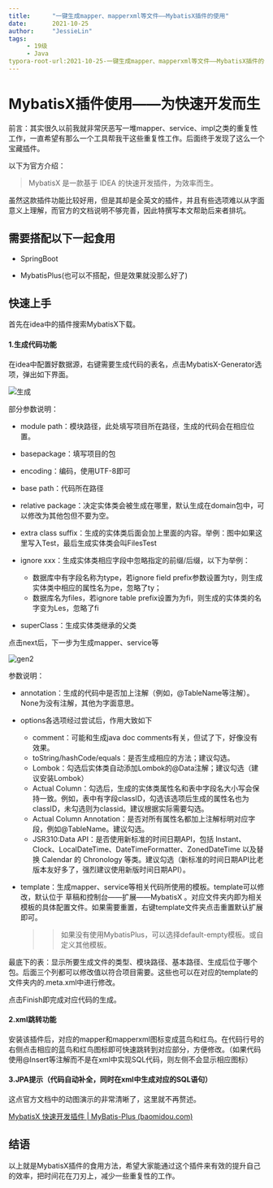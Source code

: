 ```yaml
---
title:      "一键生成mapper、mapperxml等文件——MybatisX插件的使用"
date:       2021-10-25
author:     "JessieLin"
tags:
     - 19级
     - Java
typora-root-url:2021-10-25-一键生成mapper、mapperxml等文件——MybatisX插件的使用
---
```


# MybatisX插件使用——为快速开发而生

前言：其实很久以前我就非常厌恶写一堆mapper、service、impl之类的重复性工作，一直希望有那么一个工具帮我干这些重复性工作。后面终于发现了这么一个宝藏插件。

以下为官方介绍：

> MybatisX 是一款基于 IDEA 的快速开发插件，为效率而生。

虽然这款插件功能比较好用，但是其却是全英文的插件，并且有些选项难以从字面意义上理解，而官方的文档说明不够完善，因此特撰写本文帮助后来者排坑。

## 需要搭配以下一起食用

- SpringBoot

- MybatisPlus(也可以不搭配，但是效果就没那么好了)

## 快速上手

首先在idea中的插件搜索MybatisX下载。

#### 1.生成代码功能

在idea中配置好数据源，右键需要生成代码的表名，点击MybatisX-Generator选项，弹出如下界面。

![生成](gen1.png)

部分参数说明：

- module path：模块路径，此处填写项目所在路径，生成的代码会在相应位置。

- basepackage：填写项目的包
- encoding：编码，使用UTF-8即可
- base path：代码所在路径
- relative package：决定实体类会被生成在哪里，默认生成在domain包中，可以修改为其他包但不要为空。
- extra class suffix：生成的实体类后面会加上里面的内容。举例：图中如果这里写入Test，最后生成实体类会叫FilesTest
- ignore xxx：生成实体类相应字段中忽略指定的前缀/后缀，以下为举例：
  - 数据库中有字段名称为type，若ignore field prefix参数设置为ty，则生成实体类中相应的属性名为pe，忽略了ty；
  - 数据库名为files，若ignore table prefix设置为为fi，则生成的实体类的名字变为Les，忽略了fi
- superClass：生成实体类继承的父类

点击next后，下一步为生成mapper、service等

![gen2](gen2.png)

参数说明：

- annotation：生成的代码中是否加上注解（例如，@TableName等注解）。None为没有注解，其他为字面意思。

- options各选项经过尝试后，作用大致如下

  - comment：可能和生成java doc comments有关，但试了下，好像没有效果。
  - toString/hashCode/equals：是否生成相应的方法；建议勾选。
  - Lombok：勾选后实体类自动添加Lombok的@Data注解；建议勾选（建议安装Lombok）
  - Actual Column：勾选后，生成的实体类属性名和表中字段名大小写会保持一致。例如，表中有字段classID，勾选该选项后生成的属性名也为classID，未勾选则为classid。建议根据实际需要勾选。
  - Actual Column Annotation：是否对所有属性名都加上注解标明对应字段，例如@TableName。建议勾选。
  - JSR310:Data API：是否使用新标准的时间日期API，包括 Instant、Clock、LocalDateTime、DateTimeFormatter、ZonedDateTime 以及替换 Calendar 的 Chronology 等类。建议勾选（新标准的时间日期API比老版本友好多了，强烈建议使用新版时间日期API）。

- template：生成mapper、service等相关代码所使用的模板。template可以修改，默认位于 草稿和控制台——扩展——MybatisX 。对应文件夹内即为相关模板的具体配置文件。如果需要重置，右键template文件夹点击重置默认扩展即可。

  > > 如果没有使用MybatisPlus，可以选择default-empty模板。或自定义其他模板。

最底下的表：显示所要生成文件的类型、模块路径、基本路径、生成后位于哪个包。后面三个列都可以修改值以符合项目需要。这些也可以在对应的template的文件夹内的.meta.xml中进行修改。

点击Finish即完成对应代码的生成。

#### 2.xml跳转功能

安装该插件后，对应的mapper和mapperxml图标变成蓝鸟和红鸟。在代码行号的右侧点击相应的蓝鸟和红鸟图标即可快速跳转到对应部分，方便修改。（如果代码使用@Insert等注解而不是在xml中实现SQL代码，则左侧不会显示相应图标）

#### 3.JPA提示（代码自动补全，同时在xml中生成对应的SQL语句）

这点官方文档中的动图演示的非常清晰了，这里就不再赘述。

[MybatisX 快速开发插件 | MyBatis-Plus (baomidou.com)](https://mp.baomidou.com/guide/mybatisx-idea-plugin.html#功能)

## 结语

以上就是MybatisX插件的食用方法，希望大家能通过这个插件来有效的提升自己的效率，把时间花在刀刃上，减少一些重复性的工作。





